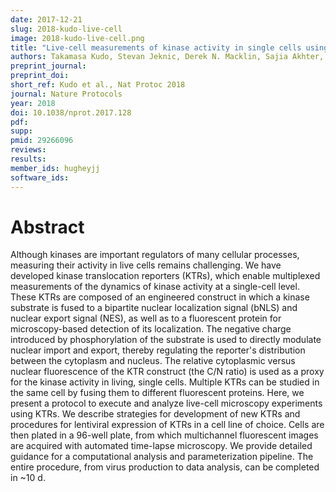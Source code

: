 ```yaml
---
date: 2017-12-21
slug: 2018-kudo-live-cell
image: 2018-kudo-live-cell.png
title: "Live-cell measurements of kinase activity in single cells using translocation reporters"
authors: Takamasa Kudo, Stevan Jeknic, Derek N. Macklin, Sajia Akhter, Jacob J. Hughey, Sergi Regot, and Markus W. Covert
preprint_journal: 
preprint_doi: 
short_ref: Kudo et al., Nat Protoc 2018
journal: Nature Protocols
year: 2018
doi: 10.1038/nprot.2017.128
pdf: 
supp: 
pmid: 29266096
reviews: 
results: 
member_ids: hugheyjj
software_ids: 
---
```


# Abstract
Although kinases are important regulators of many cellular processes, measuring their activity in live cells remains challenging. We have developed kinase translocation reporters (KTRs), which enable multiplexed measurements of the dynamics of kinase activity at a single-cell level. These KTRs are composed of an engineered construct in which a kinase substrate is fused to a bipartite nuclear localization signal (bNLS) and nuclear export signal (NES), as well as to a fluorescent protein for microscopy-based detection of its localization. The negative charge introduced by phosphorylation of the substrate is used to directly modulate nuclear import and export, thereby regulating the reporter's distribution between the cytoplasm and nucleus. The relative cytoplasmic versus nuclear fluorescence of the KTR construct (the C/N ratio) is used as a proxy for the kinase activity in living, single cells. Multiple KTRs can be studied in the same cell by fusing them to different fluorescent proteins. Here, we present a protocol to execute and analyze live-cell microscopy experiments using KTRs. We describe strategies for development of new KTRs and procedures for lentiviral expression of KTRs in a cell line of choice. Cells are then plated in a 96-well plate, from which multichannel fluorescent images are acquired with automated time-lapse microscopy. We provide detailed guidance for a computational analysis and parameterization pipeline. The entire procedure, from virus production to data analysis, can be completed in ~10 d.